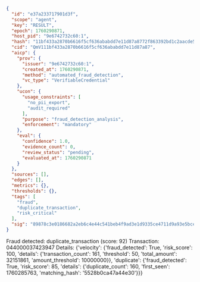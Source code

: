 ```json
{
  "id": "e37a233717901d3f",
  "scope": "agent",
  "key": "RESULT",
  "epoch": 1760290871,
  "host_pid": "9e6742732c60:1",
  "hash": "11bf433a2870b6616f5cf636ababdd7e11d87a8772f863392bd1c2aacde5a22b",
  "cid": "QmV111bf433a2870b6616f5cf636ababdd7e11d87a87",
  "aicp": {
    "prov": {
      "issuer": "9e6742732c60:1",
      "created_at": 1760290871,
      "method": "automated_fraud_detection",
      "vc_type": "VerifiableCredential"
    },
    "ucon": {
      "usage_constraints": [
        "no_pii_export",
        "audit_required"
      ],
      "purpose": "fraud_detection_analysis",
      "enforcement": "mandatory"
    },
    "eval": {
      "confidence": 1.0,
      "evidence_count": 0,
      "review_status": "pending",
      "evaluated_at": 1760290871
    }
  },
  "sources": [],
  "edges": [],
  "metrics": {},
  "thresholds": {},
  "tags": [
    "fraud",
    "duplicate_transaction",
    "risk_critical"
  ],
  "sig": "89878c3e0186682a2eb6c4e44c541beb4f9ad3e1d9335ce4711d9a93e5bceb0c"
}
```

Fraud detected: duplicate_transaction (score: 92)
Transaction: 044000037423947
Details: {'velocity': {'fraud_detected': True, 'risk_score': 100, 'details': {'transaction_count': 161, 'threshold': 50, 'total_amount': 32151861, 'amount_threshold': 10000000}}, 'duplicate': {'fraud_detected': True, 'risk_score': 85, 'details': {'duplicate_count': 160, 'first_seen': 1760285763, 'matching_hash': '5528b0ca47a44e30'}}}